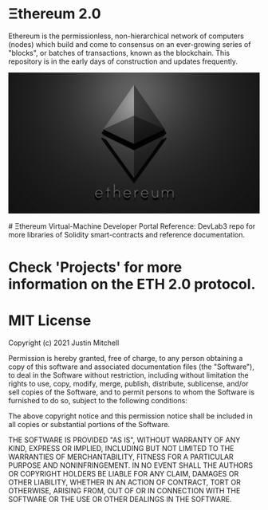 # Ξthereum 2.0 
Ethereum is the permissionless, non-hierarchical network of computers (nodes) which build and come to consensus on an ever-growing series of "blocks", or batches of transactions, known as the blockchain. 
This repository is in the early days of construction and updates frequently.
<p align="center">
  <img src="MTeslaEthereumlogo.png" alt="demo" />
</p>
# Ξthereum Virtual-Machine Developer Portal
Reference: DevLab3 repo for more libraries of Solidity smart-contracts and reference documentation.

# Check 'Projects' for more information on the ETH 2.0 protocol.

# MIT License

Copyright (c) 2021 Justin Mitchell

Permission is hereby granted, free of charge, to any person obtaining a copy
of this software and associated documentation files (the "Software"), to deal
in the Software without restriction, including without limitation the rights
to use, copy, modify, merge, publish, distribute, sublicense, and/or sell
copies of the Software, and to permit persons to whom the Software is
furnished to do so, subject to the following conditions:

The above copyright notice and this permission notice shall be included in all
copies or substantial portions of the Software.

THE SOFTWARE IS PROVIDED "AS IS", WITHOUT WARRANTY OF ANY KIND, EXPRESS OR
IMPLIED, INCLUDING BUT NOT LIMITED TO THE WARRANTIES OF MERCHANTABILITY,
FITNESS FOR A PARTICULAR PURPOSE AND NONINFRINGEMENT. IN NO EVENT SHALL THE
AUTHORS OR COPYRIGHT HOLDERS BE LIABLE FOR ANY CLAIM, DAMAGES OR OTHER
LIABILITY, WHETHER IN AN ACTION OF CONTRACT, TORT OR OTHERWISE, ARISING FROM,
OUT OF OR IN CONNECTION WITH THE SOFTWARE OR THE USE OR OTHER DEALINGS IN THE
SOFTWARE.
